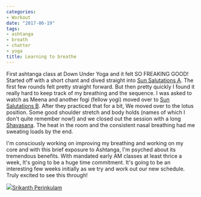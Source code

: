 ```yaml
---
categories:
- Workout
date: "2017-06-19"
tags:
- ashtanga
- breath
- chatter
- yoga
title: Learning to breathe
---
```


First ashtanga class at Down Under Yoga and it felt SO FREAKING GOOD! Started off with a short chant and dived straight into [Sun Salutations A](http://www.jasonyoga.com/wp-content/uploads/sun_salutes_A_breaths.jpg). The first few rounds felt pretty straight forward. But then pretty quickly I found it really hard to keep track of my breathing and the sequence. I was asked to watch as Meena and another fogi (fellow yogi) moved over to [Sun Salutations B](http://www.jasonyoga.com/wp-content/uploads/Suns_B_minimal_names_510.jpg). After they practiced that for a bit, We moved over to the lotus position. Some good shoulder stretch and body holds (names of which I don't quite remember now!) and we closed out the session with a long [Shavasana](https://en.wikipedia.org/wiki/Shavasana). The heat in the room and the consistent nasal breathing had me sweating loads by the end.

I'm consciously working on improving my breathing and working on my core and with this brief exposure to Ashtanga, I'm psyched about its tremendous benefits. With mandated early AM classes at least thrice a week, It's going to be a huge time commitment. It's going to be an interesting few weeks initially as we try and work out our new schedule. Truly excited to see this through!

![](images/cropped-cropped-SP01-550afdebv1_site_icon.png)[Srikanth Perinkulam](https://srikanthperinkulam.com)
